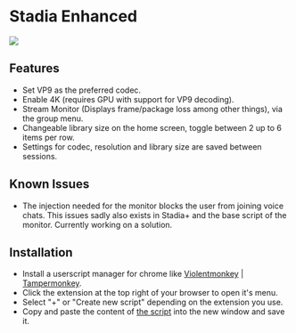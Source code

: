 # Stadia Enhanced

![](https://preview.redd.it/5l7q5rjg0bj51.png?width=1916&format=png&auto=webp&s=76e902ecf132a8b5991c927d25b5a8537aff293d)

## Features

* Set VP9 as the preferred codec.
* Enable 4K (requires GPU with support for VP9 decoding).
* Stream Monitor (Displays frame/package loss among other things), via the group menu.
* Changeable library size on the home screen, toggle between 2 up to 6 items per row.
* Settings for codec, resolution and library size are saved between sessions.

## Known Issues

* The injection needed for the monitor blocks the user from joining voice chats. This issues sadly also exists in Stadia+ and the base script of the monitor. Currently working on a solution.

## Installation
* Install a userscript manager for chrome like [Violentmonkey](https://chrome.google.com/webstore/detail/violentmonkey/jinjaccalgkegednnccohejagnlnfdag) | [Tampermonkey](https://chrome.google.com/webstore/detail/tampermonkey/dhdgffkkebhmkfjojejmpbldmpobfkfo).
* Click the extension at the top right of your browser to open it's menu.
* Select "+" or "Create new script" depending on the extension you use.
* Copy and paste the content of [the script](https://github.com/ChristopherKlay/StadiaEnhanced/blob/master/main.js) into the new window and save it.

